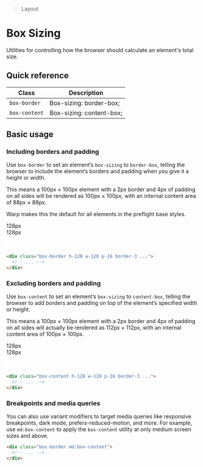 > Layout

# Box Sizing
Utilities for controlling how the browser should calculate an element's total size.

## Quick reference

| Class                   | Description                                       |
| ----------------------- | ------------------------------------------------- |
| `box-border`            | Box-sizing: border-box;                           |
| `box-content`           | Box-sizing: content-box;                          |

## Basic usage
### Including borders and padding
Use `box-border` to set an element’s `box-sizing` to `border-box`, telling the browser to include the element’s borders and padding when you give it a height or width.

This means a 100px × 100px element with a 2px border and 4px of padding on all sides will be rendered as 100px × 100px, with an internal content area of 88px × 88px.

Warp makes this the default for all elements in the preflight base styles.

<container>
  <div style="max-width:320px" class="relative grid grid-cols-[1fr_1fr_1fr] grid-rows-[1fr_3fr_1fr] gap-1 font-mono font-bold max-w-[300] mx-auto w-full">
    <div class="col-start-1 row-start-1 bg-white dark:bg-slate-800"></div>
    <div class="relative col-start-2 row-start-1 bg-white dark:bg-slate-800">
    <!-- -->
    <!-- w-indicator -->
      <div class="absolute flex bottom-2 left-0 right-0">
        <!-- H. line -->
        <div class="bg-indigo-400 h-1 absolute left-0 top-1/2 -translate-y-1 right-0"></div>
        <!-- Left mesh -->
        <div class="w-full">
          <div class="rounded-full h-8 bg-indigo-400 w-1 absolute left-0 top-1/2 -translate-x-1 -translate-y-1"></div>
        </div>
        <!-- measurement -->
        <div class="relative flex-auto font-mono font-bold w-full bg-white text-xs text-indigo-600 px-4 flex items-center justify-center leading-none dark:bg-slate-800 dark:text-indigo-400">128px</div>
        <!-- Right mesh -->
        <div class="w-full">
          <div class="rounded-full h-8 bg-indigo-400 w-1 absolute right-0 top-1/2 translate-x-1 -translate-y-1"></div>
        </div>
      </div>
    <!-- -->
    </div>
    <div class="col-start-3 row-start-1 bg-white dark:bg-slate-800"></div>
    <div class="relative col-start-1 row-start-2 bg-white dark:bg-slate-800">
      <!-- -->
      <!-- h-measure indicator -->
      <div class="absolute flex top-0 bottom-0 -right-10 w-3">
        <!-- Vertical line -->
        <div class="bg-indigo-400 w-1 absolute top-0 left-1/2 bottom-0"></div>
        <!-- Top chip -->
        <div class="w-full">
          <div class="rounded-full w-8 bg-indigo-400 h-1 absolute top-0 left-1/2 -translate-y-1"></div>
        </div>
        <!-- Badge -->
        <div class="relative -rotate-90 h-3 flex flex-auto font-mono font-bold bg-white text-indigo-600 text-xs px-2 items-center justify-center leading-none dark:bg-slate-800 dark:text-indigo-400">128px</div>
        <!-- Bottom chip -->
        <div class="w-full">
          <div class="rounded-full w-8 bg-indigo-400 h-1 absolute bottom-0 left-1/2 translate-y-1"></div>
        </div>
      </div>
      <!-- -->
    </div>
    <div class="col-start-2 row-start-2 w-128 h-128 bg-white dark:bg-slate-800">
      <box striped style="border:3px solid white"  class="relative p-16 w-128 h-128" fg-color="var(--tw-indigo-fg)" bg-color="var(--tw-indigo-bg)" >
        <div class="w-full h-full bg-sky-500"></div>
      </box>
    </div>
    <div class="bg-white col-start-3 row-start-2 dark:bg-slate-800"></div>
    <div class="bg-white col-start-1 row-start-3 dark:bg-slate-800"></div>
    <div class="bg-white col-start-2 row-start-3 dark:bg-slate-800"></div>
    <div class="bg-white col-start-3 row-start-3 dark:bg-slate-800"></div>
  </div>
</container>

```html
<div class="box-border h-128 w-128 p-16 border-3 ...">
  <!-- ... -->
</div>
```

### Excluding borders and padding
Use `box-content` to set an element’s `box-sizing` to `content-box`, telling the browser to add borders and padding on top of the element’s specified width or height.

This means a 100px × 100px element with a 2px border and 4px of padding on all sides will actually be rendered as 112px × 112px, with an internal content area of 100px × 100px.

<container>
  <div style="max-width:320px" class="relative grid grid-cols-[1fr_1fr_1fr] grid-rows-[1fr_2fr_1fr] gap-1 font-mono text-sm font-bold max-w-[300] mx-auto w-full dark:bg-slate-700">
    <div class="bg-white col-start-1 row-start-1 dark:bg-slate-800"></div>
    <div class="relative bg-white col-start-2 row-start-1 dark:bg-slate-800">
      <!-- -->
    <!-- w-indicator -->
      <div class="absolute flex bottom-24 left-0 right-0">
        <!-- H. line -->
        <div class="bg-indigo-400 h-1 absolute left-0 top-1/2 -translate-y-1 right-0"></div>
        <!-- Left mesh -->
        <div class="w-full">
          <div class="rounded-full h-8 bg-indigo-400 w-1 absolute left-0 top-1/2 -translate-x-1 -translate-y-1"></div>
        </div>
        <!-- measurement -->
        <div class="relative flex-auto font-mono font-bold w-full bg-white text-xs text-indigo-600 px-4 flex items-center justify-center leading-none dark:bg-slate-800 dark:text-indigo-400">128px</div>
        <!-- Right mesh -->
        <div class="w-full">
          <div class="rounded-full h-8 bg-indigo-400 w-1 absolute right-0 top-1/2 translate-x-1 -translate-y-1"></div>
        </div>
      </div>
    <!-- -->
    </div>
    <div class="bg-white col-start-3 row-start-1 dark:bg-slate-800"></div>
    <div class="relative bg-white col-start-1 row-start-2 dark:bg-slate-800">
     <!-- -->
      <!-- h-measure indicator -->
      <div class="absolute flex top-0 bottom-0 right-8 w-3">
        <!-- Vertical line -->
        <div class="bg-indigo-400 w-1 absolute top-0 left-1/2 bottom-0"></div>
        <!-- Top chip -->
        <div class="w-full">
          <div class="rounded-full w-8 bg-indigo-400 h-1 absolute top-0 left-1/2 -translate-y-1"></div>
        </div>
        <!-- Badge -->
        <div class="relative -rotate-90 h-3 flex flex-auto font-mono font-bold bg-white text-indigo-600 text-xs px-2 items-center justify-center leading-none dark:bg-slate-800 dark:text-indigo-400">128px</div>
        <!-- Bottom chip -->
        <div class="w-full">
          <div class="rounded-full w-8 bg-indigo-400 h-1 absolute bottom-0 left-1/2 translate-y-1"></div>
        </div>
      </div>
      <!-- -->
    </div>
    <div class="bg-white col-start-2 row-start-2 w-128 h-128">
      <box striped style="transform: translateX(-19px) translateY(-19px);border:3px solid white" class="box-content relative bg-stripes-blue w-128 h-128 p-16" fg-color="var(--tw-indigo-fg)" bg-color="var(--tw-indigo-bg)" >
        <div class="w-full h-full bg-blue-500 ring-1 ring-blue-500"></div>
      </box>
    </div>
    <div class="bg-white col-start-3 row-start-2 dark:bg-slate-800"></div>
    <div class="bg-white col-start-1 row-start-3 dark:bg-slate-800"></div>
    <div class="bg-white col-start-2 row-start-3 dark:bg-slate-800"></div>
    <div class="bg-white col-start-3 row-start-3 dark:bg-slate-800"></div>
  </div>
</container>

```html
<div class="box-content h-128 w-128 p-16 border-3 ...">
  <!-- ... -->
</div>
```

### Breakpoints and media queries
You can also use variant modifiers to target media queries like responsive breakpoints, dark mode, prefers-reduced-motion, and more. For example, use `md:box-content` to apply the `box-content` utility at only medium screen sizes and above.

```html
<div class="box-border md:box-content">
  <!-- ... -->
</div>
```